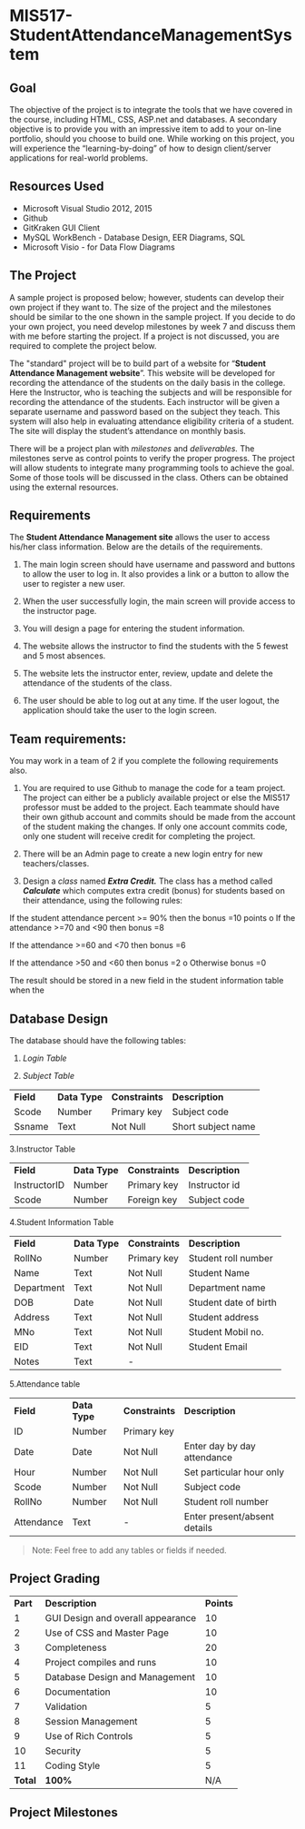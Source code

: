 # MIS517-StudentAttendanceManagementSystem

Goal
----

The objective of the project is to integrate the tools that we have covered in the course, including HTML, CSS, ASP.net and databases. A secondary objective is to provide you with an impressive item to add to your on-line portfolio, should you choose to build one. While working on this project, you will experience the “learning-by-doing” of how to design client/server applications for real-world problems.


Resources Used
--------------
- Microsoft Visual Studio 2012, 2015
- Github
- GitKraken GUI Client
- MySQL WorkBench - Database Design, EER Diagrams, SQL
- Microsoft Visio - for Data Flow Diagrams


The Project
-----------

A sample project is proposed below; however, students can develop their own project if they want to. The size of the project and the milestones should be similar to the one shown in the sample project. If you decide to do your own project, you need develop milestones by week 7 and discuss them with me before starting the project. If a project is not discussed, you are required to complete the project below.

The "standard" project will be to build part of a website for “**Student Attendance Management website**”. This website will be developed for recording the attendance of the students on the daily basis in the college. Here the Instructor, who is teaching the subjects and will be responsible for recording the attendance of the students. Each instructor will be given a separate username and password based on the subject they teach. This system will also help in evaluating attendance eligibility criteria of a student. The site will display the student’s attendance on monthly basis.

There will be a project plan with *milestones* and *deliverables.* The milestones serve as control points to verify the proper progress. The project will allow students to integrate many programming tools to achieve the goal. Some of those tools will be discussed in the class. Others can be obtained using the external resources.

Requirements
------------

The **Student Attendance Management site** allows the user to access his/her class information. Below are the details of the requirements.

1.  The main login screen should have username and password and buttons to allow the user to log in. It also provides a link or a button to allow the user to register a new user.

2.  When the user successfully login, the main screen will provide access to the instructor page.

3.  You will design a page for entering the student information.

4.  The website allows the instructor to find the students with the 5 fewest and 5 most absences.

5.  The website lets the instructor enter, review, update and delete the attendance of the students of the class.

6.  The user should be able to log out at any time. If the user logout, the application should take the user to the login screen.

Team requirements:
------------------

You may work in a team of 2 if you complete the following requirements also.

1.  You are required to use Github to manage the code for a team project. The project can either be a publicly available project or else the MIS517 professor must be added to the project. Each teammate should have their own github account and commits should be made from the account of the student making the changes. If only one account commits code, only one student will receive credit for completing the project.

2.  There will be an Admin page to create a new login entry for new teachers/classes.

3.  Design a *class* named ***Extra Credit.*** The class has a method called ***Calculate*** which computes extra credit (bonus) for students based on their attendance, using the following rules:

If the student attendance percent &gt;= 90% then the bonus =10 points o If the attendance &gt;=70 and &lt;90 then bonus =8

If the attendance &gt;=60 and &lt;70 then bonus =6

If the attendance &gt;50 and &lt;60 then bonus =2 o Otherwise bonus =0

The result should be stored in a new field in the student information table when the

Database Design
---------------

The database should have the following tables: 

1. *Login Table*

2. *Subject Table*



|           |               |                 |                    |
|-----------|---------------|-----------------|--------------------|
| **Field** | **Data Type** | **Constraints** | **Description**    |
| Scode     | Number        | Primary key     | Subject code       |
| Ssname    | Text          | Not Null        | Short subject name |


3.Instructor Table


|              |               |                 |                 |
|--------------|---------------|-----------------|-----------------|
| **Field**    | **Data Type** | **Constraints** | **Description** |
| InstructorID | Number        | Primary key     | Instructor id   |
| Scode        | Number        | Foreign key     | Subject code    |

4.Student Information Table

|            |               |                 |                       |
|------------|---------------|-----------------|-----------------------|
| **Field**  | **Data Type** | **Constraints** | **Description**       |
| RollNo     | Number        | Primary key     | Student roll number   |
| Name       | Text          | Not Null        | Student Name          |
| Department | Text          | Not Null        | Department name       |
| DOB        | Date          | Not Null        | Student date of birth |
| Address    | Text          | Not Null        | Student address       |
| MNo        | Text          | Not Null        | Student Mobil no.     |
| EID        | Text          | Not Null        | Student Email         |
| Notes      | Text          | -               |                       |

5.Attendance table

|            |               |                 |                              |
|------------|---------------|-----------------|------------------------------|
| **Field**  | **Data Type** | **Constraints** | **Description**              |
| ID         | Number        | Primary key     |                              |
| Date       | Date          | Not Null        | Enter day by day attendance  |
| Hour       | Number        | Not Null        | Set particular hour only     |
| Scode      | Number        | Not Null        | Subject code                 |
| RollNo     | Number        | Not Null        | Student roll number          |
| Attendance | Text          | -               | Enter present/absent details |

> Note: Feel free to add any tables or fields if needed.

## Project Grading

|            |                                   |              |
|------------|-----------------------------------|--------------|
| **Part**   | **Description**                   | **Points**   |
| 1          | GUI Design and overall appearance | 10           |
| 2          | Use of CSS and Master Page        | 10           |
| 3          | Completeness                      | 20           |
| 4          | Project compiles and runs         | 10           |
| 5          | Database Design and Management    | 10           |
| 6          | Documentation                     | 10           |
| 7          | Validation                        | 5            |
| 8          | Session Management                | 5            |
| 9          | Use of Rich Controls              | 5            |
| 10         | Security                          | 5            |
| 11         | Coding Style                      | 5            |
| **Total**  | **100%**                          | N/A    |


Project Milestones
------------------



